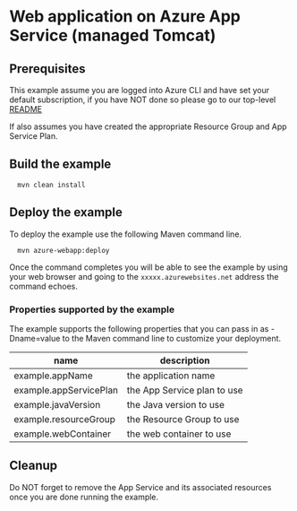 
# Web application on Azure App Service (managed Tomcat)

## Prerequisites

This example assume you are logged into Azure CLI and have set your default subscription, if you have NOT done so please go to our top-level [README](../README.md)

If also assumes you have created the appropriate Resource Group and App Service Plan.

## Build the example

````shell
  mvn clean install
````

## Deploy the example

To deploy the example use the following Maven command line.

````shell
  mvn azure-webapp:deploy
````

Once the command completes you will be able to see the example by using your web browser and going to the ```xxxxx.azurewebsites.net``` address the command echoes.

### Properties supported by the example

The example supports the following properties that you can pass in as -Dname=value to the Maven command line to customize your deployment.

| name                   | description                  |
|------------------------|------------------------------|
| example.appName        | the application name         |
| example.appServicePlan | the App Service plan to use  |
| example.javaVersion    | the Java version to use      |
| example.resourceGroup  | the Resource Group to use    |
| example.webContainer   | the web container to use     |

## Cleanup

Do NOT forget to remove the App Service and its associated resources once you are done running the example.
